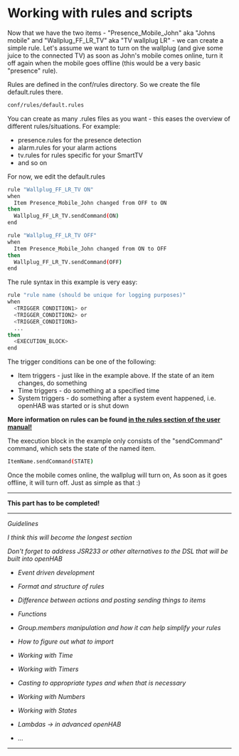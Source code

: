
# Working with rules and scripts

Now that we have the two items - "Presence_Mobile_John" aka "Johns mobile" and "Wallplug_FF_LR_TV" aka "TV wallplug LR" - we can create a simple rule.
Let's assume we want to turn on the wallplug (and give some juice to the connected TV) as soon as John's mobile comes online, turn it off again when the mobile goes offline (this would be a very basic "presence" rule).

Rules are defined in the conf/rules directory.
So we create the file default.rules there.

```bash
conf/rules/default.rules
```

You can create as many .rules files as you want - this eases the overview of different rules/situations. For example:

- presence.rules for the presence detection
- alarm.rules for your alarm actions
- tv.rules for rules specific for your SmartTV
- and so on

For now, we edit the default.rules

```bash
rule "Wallplug_FF_LR_TV ON"
when
  Item Presence_Mobile_John changed from OFF to ON
then
  Wallplug_FF_LR_TV.sendCommand(ON)
end

rule "Wallplug_FF_LR_TV OFF"
when
  Item Presence_Mobile_John changed from ON to OFF
then
  Wallplug_FF_LR_TV.sendCommand(OFF)
end
```

The rule syntax in this example is very easy:

```bash
rule "rule name (should be unique for logging purposes)"
when
  <TRIGGER CONDITION1> or
  <TRIGGER_CONDITION2> or
  <TRIGGER_CONDITION3>
  ...
then
  <EXECUTION_BLOCK>
end
```

The trigger conditions can be one of the following:

- Item triggers - just like in the example above. If the state of an item changes, do something
- Time triggers - do something at a specified time
- System triggers - do something after a system event happened, i.e. openHAB was started or is shut down

**More information on rules can be found [in the rules section of the user manual!](/configuration/rules-dsl.html)**

The execution block in the example only consists of the "sendCommand" command, which sets the state of the named item.

```bash
ItemName.sendCommand(STATE)
```

Once the mobile comes online, the wallplug will turn on, As soon as it goes offline, it will turn off.
Just as simple as that :)

---

**This part has to be completed!**

---

*Guidelines*

*I think this will become the longest section*

*Don't forget to address JSR233 or other alternatives to the DSL that will be built into openHAB*

* *Event driven development*

* *Format and structure of rules*

* *Difference between actions and posting sending things to items*

* *Functions*

* *Group.members manipulation and how it can help simplify your rules*

* *How to figure out what to import*

* *Working with Time*

* *Working with Timers*

* *Casting to appropriate types and when that is necessary*

* *Working with Numbers*

* *Working with States*

* *Lambdas -> in advanced openHAB*

* *...*


---
